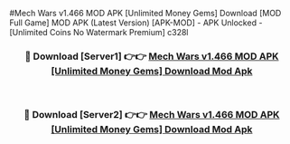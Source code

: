 #Mech Wars v1.466 MOD APK [Unlimited Money Gems] Download [MOD Full Game] MOD APK (Latest Version) [APK-MOD] - APK Unlocked - [Unlimited Coins No Watermark Premium] c328l



<div align="center">

<h3>🔴 Download [Server1] 👉👉 <a href="https://momento.my/?title=Mech_Wars_v1.466_MOD_APK_[Unlimited_Money_Gems]_Download">Mech Wars v1.466 MOD APK [Unlimited Money Gems] Download Mod Apk</a></h3><br>

<h3>🔴 Download [Server2] 👉👉 <a href="https://momento.my/?title=Mech_Wars_v1.466_MOD_APK_[Unlimited_Money_Gems]_Download">Mech Wars v1.466 MOD APK [Unlimited Money Gems] Download Mod Apk</a></h3>
</div>
